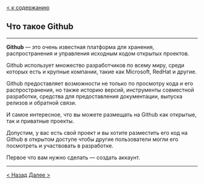 [< к содержанию](./readme.md)

## Что такое Github

---

**Github** — это очень известная платформа для хранения, распространения и управления исходным кодом открытых проектов. 

Github использует множество разработчиков по всему миру, среди которых есть и крупные компании, такие как Microsoft, RedHat и другие.

Github предоставляет возможности не только по просмотру кода и его распространения, но также историю версий, инструменты совместной разработки, средства для предоставления документации, выпуска релизов и обратной связи.

И самое интересное, что вы можете размещать на Github как открытые, так и приватные проекты.

Допустим, у вас есть свой проект и вы хотите разместить его код на Github в открытом доступе чтобы другие пользователи могли его посмотреть и участвовать в разработке. 

Первое что вам нужно сделать — создать аккаунт.

---

[< Назад](./create.md) [Далее >](./project.md)
